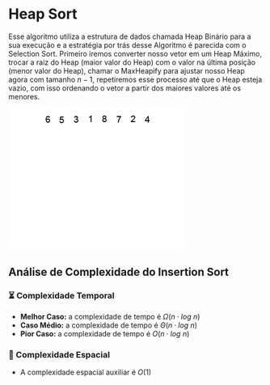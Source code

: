 # Heap Sort

Esse algoritmo utiliza a estrutura de dados chamada Heap Binário para a sua execução e a estratégia por trás desse Algoritmo é parecida com o Selection Sort. Primeiro iremos converter nosso vetor em um Heap Máximo, trocar a raiz do Heap (maior valor do Heap) com o valor na última posição (menor valor do Heap), chamar o MaxHeapify para ajustar nosso Heap agora com tamanho $n-1$, repetiremos esse processo até que o Heap esteja vazio, com isso ordenando o vetor a partir dos maiores valores até os menores.  

![](https://github.com/sc-math/Sort-Algorithms/blob/main/Heap%20Sort/gif/Heap-sort-example.gif)

## Análise de Complexidade do Insertion Sort

### ⏳ Complexidade Temporal
- **Melhor Caso:** a complexidade de tempo é $Ω(n \cdot log\ n)$
- **Caso Médio:** a complexidade de tempo é $Θ(n \cdot log\ n)$
- **Pior Caso:** a complexidade de tempo é $O(n \cdot log\ n)$

### 💽 Complexidade Espacial

- A complexidade espacial auxiliar é $O(1)$

